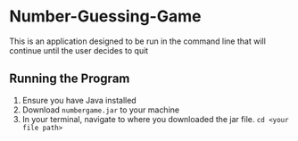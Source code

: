 # Number-Guessing-Game
This is an application designed to be run in the command line that will continue until the user decides to quit

## Running the Program
1. Ensure you have Java installed
2. Download `numbergame.jar` to your machine
3. In your terminal, navigate to where you downloaded the jar file.  `cd <your file path>`
